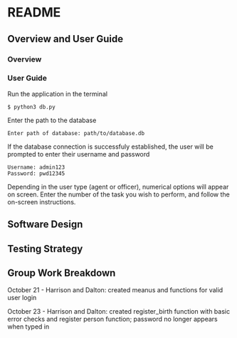 # README
 
## Overview and User Guide

### Overview

### User Guide

Run the application in the terminal
```
$ python3 db.py
```

Enter the path to the database
```
Enter path of database: path/to/database.db
```

If the database connection is successfuly established, the user will be prompted to enter their username and password
```
Username: admin123
Password: pwd12345
```
Depending in the user type (agent or officer), numerical options will appear on screen. Enter the number of the task you wish to perform, and follow the on-screen instructions. 

## Software Design

## Testing Strategy

## Group Work Breakdown
October 21 - Harrison and Dalton: created meanus and functions for valid user login

October 23 - Harrison and Dalton: created register_birth function with basic error checks and register person function; password no longer appears when typed in   
